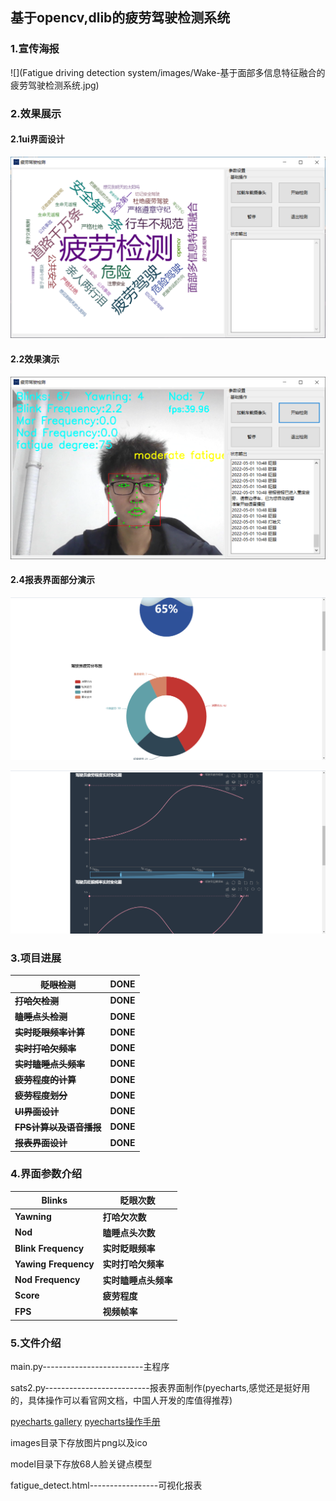 ##                       基于opencv,dlib的疲劳驾驶检测系统

### 1.宣传海报

![](Fatigue driving detection system/images/Wake-基于面部多信息特征融合的疲劳驾驶检测系统.jpg)



### 2.效果展示

#### 2.1ui界面设计

![](https://raw.githubusercontent.com/Billysturate/Fatigue-driving-detection-system-based-on-opencv-dlib/main/Fatigue%20driving%20detection%20system/images/123.png)

#### 2.2效果演示

![](https://raw.githubusercontent.com/Billysturate/Fatigue-driving-detection-system-based-on-opencv-dlib/main/Fatigue%20driving%20detection%20system/images/%E6%BC%94%E7%A4%BA%E7%94%BB%E9%9D%A2.png)

#### 2.4报表界面部分演示

![](https://raw.githubusercontent.com/Billysturate/Fatigue-driving-detection-system-based-on-opencv-dlib/main/Fatigue%20driving%20detection%20system/images/%E6%89%87%E5%BD%A2%E5%9B%BE.png)

![](https://raw.githubusercontent.com/Billysturate/Fatigue-driving-detection-system-based-on-opencv-dlib/main/Fatigue%20driving%20detection%20system/images/%E6%8A%98%E7%BA%BF%E5%9B%BE.png)



### 3.项目进展

| ~~**眨眼检测**~~            | **DONE** |
| --------------------------- | -------- |
| ~~**打哈欠检测**~~          | **DONE** |
| ~~**瞌睡点头检测**~~        | **DONE** |
| ~~**实时眨眼频率计算**~~    | **DONE** |
| ~~**实时打哈欠频率**~~      | **DONE** |
| ~~**实时瞌睡点头频率**~~    | **DONE** |
| ~~**疲劳程度的计算**~~      | **DONE** |
| ~~**疲劳程度划分**~~        | **DONE** |
| ~~**UI界面设计**~~          | **DONE** |
| ~~**FPS计算以及语音播报**~~ | **DONE** |
| ~~**报表界面设计**~~        | **DONE** |



### 4.界面参数介绍

| Blinks               | 眨眼次数             |
| -------------------- | -------------------- |
| **Yawning**          | **打哈欠次数**       |
| **Nod**              | **瞌睡点头次数**     |
| **Blink Frequency**  | **实时眨眼频率**     |
| **Yawing Frequency** | **实时打哈欠频率**   |
| **Nod Frequency**    | **实时瞌睡点头频率** |
| **Score**            | **疲劳程度**         |
| **FPS**              | **视频帧率**         |

### 5.文件介绍

main.py-------------------------主程序

sats2.py--------------------------报表界面制作(pyecharts,感觉还是挺好用的，具体操作可以看官网文档，中国人开发的库值得推荐)

[pyecharts gallery](https://gallery.pyecharts.org/#/Bar/stack_bar_percent)								[pyecharts操作手册](https://pyecharts.org/#/zh-cn/intro)

images目录下存放图片png以及ico

model目录下存放68人脸关键点模型

fatigue_detect.html-----------------可视化报表















